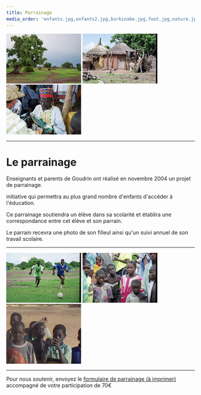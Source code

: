 ```yaml
---
title: Parrainage
media_order: 'enfants.jpg,enfants2.jpg,burkinabe.jpg,foot.jpg,nature.jpg,cases.jpg,soutien.pdf'
---
```


![](nature.jpg) ![](cases.jpg) ![](burkinabe.jpg)

----
# Le parrainage

Enseignants et parents de Goudrin ont réalisé en novembre 2004 un projet de parrainage.

initiative qui permettra au plus grand nombre d'enfants d'accéder à l'éducation.

Ce parrainage soutiendra un élève dans sa scolarité et établira une correspondance entre cet élève
et son parrain.

Le parrain recevra une photo de son filleul ainsi qu'un suivi annuel de son travail scolaire.

----
![](foot.jpg) ![](enfants.jpg) ![](enfants2.jpg)

----
Pour nous soutenir, envoyez le [formulaire de parrainage (à imprimer)](soutien.pdf) accompagné de votre participation de 70€
